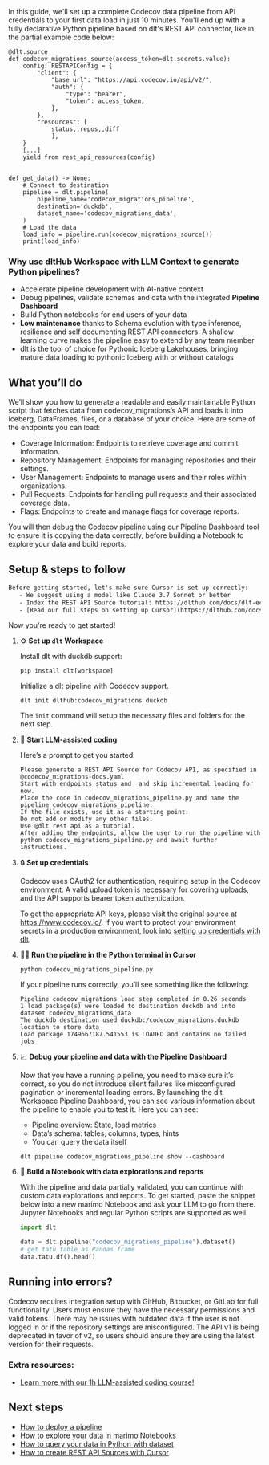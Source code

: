 In this guide, we'll set up a complete Codecov data pipeline from API credentials to your first data load in just 10 minutes. You'll end up with a fully declarative Python pipeline based on dlt's REST API connector, like in the partial example code below:

```python-outcome
@dlt.source
def codecov_migrations_source(access_token=dlt.secrets.value):
    config: RESTAPIConfig = {
        "client": {
            "base_url": "https://api.codecov.io/api/v2/",
            "auth": {
                "type": "bearer",
                "token": access_token,
            },
        },
        "resources": [
            status,,repos,,diff
            ],
    }
    [...]
    yield from rest_api_resources(config)


def get_data() -> None:
    # Connect to destination
    pipeline = dlt.pipeline(
        pipeline_name='codecov_migrations_pipeline',
        destination='duckdb',
        dataset_name='codecov_migrations_data', 
    )
    # Load the data
    load_info = pipeline.run(codecov_migrations_source())
    print(load_info) 
```

### Why use dltHub Workspace with LLM Context to generate Python pipelines?

- Accelerate pipeline development with AI-native context
- Debug pipelines, validate schemas and data with the integrated **Pipeline Dashboard**
- Build Python notebooks for end users of your data
- **Low maintenance** thanks to Schema evolution with type inference, resilience and self documenting REST API connectors. A shallow learning curve makes the pipeline easy to extend by any team member
- dlt is the tool of choice for Pythonic Iceberg Lakehouses, bringing mature data loading to pythonic Iceberg with or without catalogs

## What you’ll do

We’ll show you how to generate a readable and easily maintainable Python script that fetches data from codecov_migrations’s API and loads it into Iceberg, DataFrames, files, or a database of your choice. Here are some of the endpoints you can load:

- Coverage Information: Endpoints to retrieve coverage and commit information.
- Repository Management: Endpoints for managing repositories and their settings.
- User Management: Endpoints to manage users and their roles within organizations.
- Pull Requests: Endpoints for handling pull requests and their associated coverage data.
- Flags: Endpoints to create and manage flags for coverage reports.

You will then debug the Codecov pipeline using our Pipeline Dashboard tool to ensure it is copying the data correctly, before building a Notebook to explore your data and build reports.

## Setup & steps to follow

```default
Before getting started, let's make sure Cursor is set up correctly:
   - We suggest using a model like Claude 3.7 Sonnet or better
   - Index the REST API Source tutorial: https://dlthub.com/docs/dlt-ecosystem/verified-sources/rest_api/ and add it to context as **@dlt rest api**
   - [Read our full steps on setting up Cursor](https://dlthub.com/docs/dlt-ecosystem/llm-tooling/cursor-restapi#23-configuring-cursor-with-documentation)
```

Now you're ready to get started!

1. ⚙️ **Set up `dlt` Workspace**
    
    Install dlt with duckdb support:
    ```shell
    pip install dlt[workspace]
    ```

    Initialize a dlt pipeline with Codecov support.
    ```shell
    dlt init dlthub:codecov_migrations duckdb
    ```

    The `init` command will setup the necessary files and folders for the next step.
    
2. 🤠 **Start LLM-assisted coding**
    
    Here’s a prompt to get you started:
    
    ```prompt
    Please generate a REST API Source for Codecov API, as specified in @codecov_migrations-docs.yaml 
    Start with endpoints status and  and skip incremental loading for now. 
    Place the code in codecov_migrations_pipeline.py and name the pipeline codecov_migrations_pipeline. 
    If the file exists, use it as a starting point. 
    Do not add or modify any other files. 
    Use @dlt rest api as a tutorial. 
    After adding the endpoints, allow the user to run the pipeline with python codecov_migrations_pipeline.py and await further instructions.
    ```

    
3. 🔒 **Set up credentials** 
    
    Codecov uses OAuth2 for authentication, requiring setup in the Codecov environment. A valid upload token is necessary for covering uploads, and the API supports bearer token authentication.
    
    To get the appropriate API keys, please visit the original source at https://www.codecov.io/.
    If you want to protect your environment secrets in a production environment, look into [setting up credentials with dlt](https://dlthub.com/docs/walkthroughs/add_credentials).
    
4. 🏃‍♀️ **Run the pipeline in the Python terminal in Cursor**
    
    ```shell
    python codecov_migrations_pipeline.py
    ```
    
    If your pipeline runs correctly, you’ll see something like the following:
    
    ```shell
    Pipeline codecov_migrations load step completed in 0.26 seconds
    1 load package(s) were loaded to destination duckdb and into dataset codecov_migrations_data
    The duckdb destination used duckdb:/codecov_migrations.duckdb location to store data
    Load package 1749667187.541553 is LOADED and contains no failed jobs
    ```
    
5. 📈 **Debug your pipeline and data with the Pipeline Dashboard**

    Now that you have a running pipeline, you need to make sure it’s correct, so you do not introduce silent failures like misconfigured pagination or incremental loading errors. By launching the dlt Workspace Pipeline Dashboard, you can see various information about the pipeline to enable you to test it. Here you can see:
    - Pipeline overview: State, load metrics
    - Data’s schema: tables, columns, types, hints
    - You can query the data itself
    
    ```shell
    dlt pipeline codecov_migrations_pipeline show --dashboard
    ```
    
6. 🐍 **Build a Notebook with data explorations and reports**

    With the pipeline and data partially validated, you can continue with custom data explorations and reports. To get started, paste the snippet below into a new marimo Notebook and ask your LLM to go from there. Jupyter Notebooks and regular Python scripts are supported as well.

    
    ```python
    import dlt

   data = dlt.pipeline("codecov_migrations_pipeline").dataset()
   # get tatu table as Pandas frame
   data.tatu.df().head()
    ```

## Running into errors?

Codecov requires integration setup with GitHub, Bitbucket, or GitLab for full functionality. Users must ensure they have the necessary permissions and valid tokens. There may be issues with outdated data if the user is not logged in or if the repository settings are misconfigured. The API v1 is being deprecated in favor of v2, so users should ensure they are using the latest version for their requests.

### Extra resources:

- [Learn more with our 1h LLM-assisted coding course!](https://www.youtube.com/watch?v=GGid70rnJuM)

## Next steps

- [How to deploy a pipeline](https://dlthub.com/docs/walkthroughs/deploy-a-pipeline)
- [How to explore your data in marimo Notebooks](https://dlthub.com/docs/general-usage/dataset-access/marimo)
- [How to query your data in Python with dataset](https://dlthub.com/docs/general-usage/dataset-access/dataset)
- [How to create REST API Sources with Cursor](https://dlthub.com/docs/dlt-ecosystem/llm-tooling/cursor-restapi)